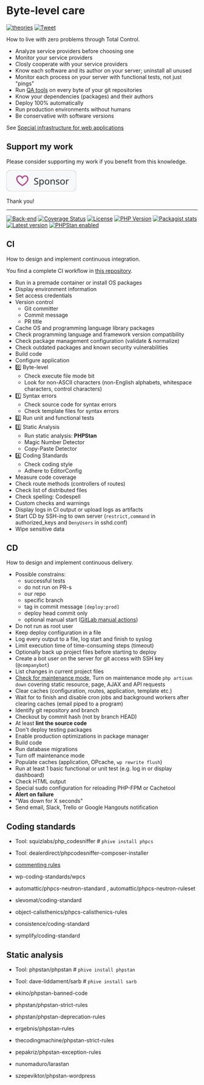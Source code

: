 # Byte-level care

[![theories](https://img.shields.io/badge/more-theories-purple)](https://github.com/stars/szepeviktor/lists/theory)
[![Tweet](https://img.shields.io/badge/Tweet-share-d5d5d5?style=social&logo=twitter)](https://twitter.com/intent/tweet?text=Living%20with%20zero%20problems%20while%20developing%20your%20web%20application&url=https%3A%2F%2Fgithub.com%2Fszepeviktor%2Fbyte-level-care)

How to live with zero problems through Total Control.

- Analyze service providers before choosing one
- Monitor your service providers
- Closly cooperate with your service providers
- Know each software and its author on your server; uninstall all unused
- Monitor each process on your server with functional tests, not just "pings"
- Run [QA tools](.github/workflows) on every byte of your git repositories
- Know your dependencies (packages) and their authors
- Deploy 100% automatically
- Run production environments without humans
- Be conservative with software versions

See [Special infrastructure for web applications][href-infrastructure]

## Support my work

Please consider supporting my work if you benefit from this knowledge.

[![Sponsor][src-sponsor-button]][href-sponsor-page]

Thank you!

---

[![Back-end][src-gha-back-end-badge]][href-gha-back-end]
[![Coverage Status][src-coveralls-badge]][href-coveralls]
[![License][src-packagist-license]][href-license-file]
[![PHP Version][src-php-version]][href-composer-file]
[![Packagist stats][src-packagist-downloads]][href-packagist-stats]
[![Latest version][src-latest-version]][href-packagist]
[![PHPStan enabled][src-phpstan-enabled]][href-phpstan-org]

## CI

How to design and implement continuous integration.

You find a complete CI workflow in [this repository](.github/workflows).

-   Run in a premade container or install OS packages
-   Display environment information
-   Set access credentials
-   Version control
    - Git committer
    - Commit message
    - PR title
-   Cache OS and programming language library packages
-   Check programming language and framework version compatibility
-   Check package management configuration (validate & normalize)
-   Check outdated packages and known security vulnerabilities
-   Build code
-   Configure application
-   :zero: Byte-level
    -   Check execute file mode bit
    -   Look for non-ASCII characters
        (non-English alphabets, whitespace characters, control characters)
-   :one: Syntax errors
    - Check source code for syntax errors
    - Check template files for syntax errors
-   :two: Run unit and functional tests
-   :three: Static Analysis
    - Run static analysis: **PHPStan**
    - Magic Number Detector
    - Copy-Paste Detector
-   :four: Coding Standards
    - Check coding style
    - Adhere to EditorConfig
-   Measure code coverage
-   Check route methods (controllers of routes)
-   Check list of distributed files
-   Check spelling: Codespell
-   Custom checks and warnings
-   Display logs in CI output or upload logs as artifacts
-   Start CD by SSH-ing to own server
    (`restrict,command` in authorized_keys and `DenyUsers` in sshd.conf)
-   Wipe sensitive data

## CD

How to design and implement continuous delivery.

-   Possible constrains:
    - successful tests
    - do not run on PR-s
    - our repo
    - specific branch
    - tag in commit message `[deploy:prod]`
    - deploy head commit only
    - optional manual start ([GitLab manual actions][href-gitlab-manual-actions])
-   Do not run as root user
-   Keep deploy configuration in a file
-   Log every output to a file, log start and finish to syslog
-   Limit execution time of time-consuming steps (timeout)
-   Optionally back up project files before starting to deploy
-   Create a bot user on the server for git access with SSH key (`@companybot`)
-   List changes in current project files
-   [Check for maintenance mode](/webserver/laravel/Commands/IsDownForMaintenance.php),
    Turn on maintenance mode `php artisan down`
    covering static resource, page, AJAX and API requests
-   Clear caches (configuration, routes, application, template etc.)
-   Wait for to finish and disable cron jobs and background workers
    after clearing caches (email piped to a program)
-   Identify git repository and branch
-   Checkout by commit hash (not by branch HEAD)
-   At least **lint the source code**
-   Don't deploy testing packages
-   Enable production optimizations in package manager
-   Build code
-   Run database migrations
-   Turn off maintenance mode
-   Populate caches (application, OPcache, `wp rewrite flush`)
-   Run at least 1 basic functional or unit test (e.g. log in or display dashboard)
-   Check HTML output
-   Special sudo configuration for reloading PHP-FPM or Cachetool
-   **Alert on failure**
-   "Was down for X seconds"
-   Send email, Slack, Trello or Google Hangouts notification

## Coding standards

-   Tool: squizlabs/php_codesniffer # `phive install phpcs`
-   Tool: dealerdirect/phpcodesniffer-composer-installer

-   [commenting rules][href-phpcs-commenting]
-   wp-coding-standards/wpcs
-   automattic/phpcs-neutron-standard , automattic/phpcs-neutron-ruleset
-   slevomat/coding-standard
-   object-calisthenics/phpcs-calisthenics-rules
-   consistence/coding-standard
-   symplify/coding-standard

## Static analysis

-   Tool: phpstan/phpstan # `phive install phpstan`
-   Tool: dave-liddament/sarb # `phive install sarb`

-   ekino/phpstan-banned-code
-   phpstan/phpstan-strict-rules
-   phpstan/phpstan-deprecation-rules
-   ergebnis/phpstan-rules
-   thecodingmachine/phpstan-strict-rules
-   pepakriz/phpstan-exception-rules
-   nunomaduro/larastan
-   szepeviktor/phpstan-wordpress

[href-composer-file]: https://github.com/szepeviktor/byte-level-care/blob/master/composer.json
[href-coveralls]: https://coveralls.io/github/szepeviktor/byte-level-care?branch=master
[href-gha-back-end]: https://github.com/szepeviktor/byte-level-care/actions/workflows/back-end.yml
[href-gitlab-manual-actions]: https://gitlab.com/help/ci/yaml/README.md#manual-actions
[href-infrastructure]: https://github.com/szepeviktor/infrastructure-for-hosting-web-applications
[href-license-file]: https://github.com/szepeviktor/byte-level-care/blob/master/LICENSE
[href-packagist]: https://packagist.org/packages/szepeviktor/phpstan-wordpress
[href-packagist-stats]: https://packagist.org/packages/szepeviktor/phpstan-wordpress/stats
[href-phpcs-commenting]: https://github.com/squizlabs/PHP_CodeSniffer/tree/master/src/Standards/PEAR/Sniffs/Commenting
[href-phpstan-org]: https://phpstan.org/
[href-sponsor-page]: https://github.com/sponsors/szepeviktor
[src-coveralls-badge]: https://coveralls.io/repos/github/szepeviktor/byte-level-care/badge.svg?branch=master
[src-gha-back-end-badge]: https://github.com/szepeviktor/byte-level-care/actions/workflows/back-end.yml/badge.svg
[src-latest-version]: https://img.shields.io/packagist/v/szepeviktor/phpstan-wordpress.svg
[src-packagist-downloads]: https://img.shields.io/packagist/dt/szepeviktor/phpstan-wordpress.svg
[src-packagist-license]: https://img.shields.io/packagist/l/szepeviktor/phpstan-wordpress
[src-phpstan-enabled]: https://img.shields.io/badge/PHPStan-enabled-44CC11
[src-php-version]: https://img.shields.io/packagist/dependency-v/szepeviktor/phpstan-wordpress/php
[src-sponsor-button]: https://github.com/szepeviktor/.github/raw/master/.github/assets/github-like-sponsor-button.svg
